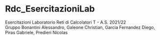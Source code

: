 # Rdc_EsercitazioniLab
Esercitazioni Laboratorio Reti di Calcolatori T - A.S. 2021/22 <br/> Gruppo Bonantini Alessandro, Galeone Christian, Garcia Fernandez Diego, Piras Gabriele, Predieri Nicolas
